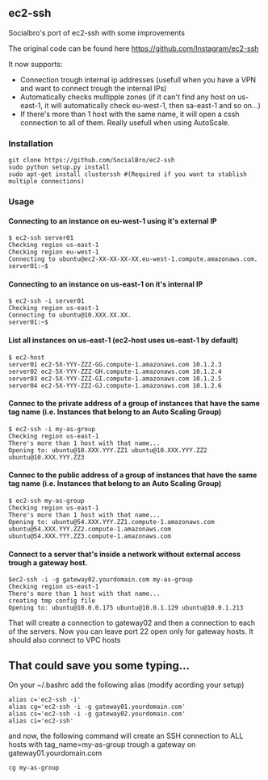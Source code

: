 ## ec2-ssh

Socialbro's port of ec2-ssh with some improvements

The original code can be found here https://github.com/Instagram/ec2-ssh

It now supports:
 - Connection trough internal ip addresses (usefull when you have a VPN and want to connect trough the internal IPs)
 - Automatically checks multipple zones (if it can't find any host on us-east-1, it will automatically check eu-west-1, then sa-east-1 and so on...)
 - If there's more than 1 host with the same name, it will open a cssh connection to all of them. Really usefull when using AutoScale.

### Installation

```
git clone https://github.com/SocialBro/ec2-ssh
sudo python setup.py install
sudo apt-get install clusterssh #(Required if you want to stablish multiple connections)

```

### Usage

#### Connecting to an instance on eu-west-1 using it's external IP
```
$ ec2-ssh server01
Checking region us-east-1
Checking region eu-west-1
Connecting to ubuntu@ec2-XX-XX-XX-XX.eu-west-1.compute.amazonaws.com.
server01:~$ 
```

#### Connecting to an instance on us-east-1 on it's internal IP
```
$ ec2-ssh -i server01
Checking region us-east-1
Connecting to ubuntu@10.XXX.XX.XX.
server01:~$ 
```

#### List all instances on us-east-1 (ec2-host uses us-east-1 by default) 
```
$ ec2-host
server01 ec2-5X-YYY-ZZZ-GG.compute-1.amazonaws.com 10.1.2.3
server02 ec2-5X-YYY-ZZZ-GH.compute-1.amazonaws.com 10.1.2.4
server03 ec2-5X-YYY-ZZZ-GI.compute-1.amazonaws.com 10.1.2.5
server04 ec2-5X-YYY-ZZZ-GJ.compute-1.amazonaws.com 10.1.2.6
```
#### Connec to the private address of a group of instances that have the same tag name (i.e. Instances that belong to an Auto Scaling Group)
```
$ ec2-ssh -i my-as-group
Checking region us-east-1
There's more than 1 host with that name...
Opening to: ubuntu@10.XXX.YYY.ZZ1 ubuntu@10.XXX.YYY.ZZ2 ubuntu@10.XXX.YYY.ZZ3
```



#### Connec to the public address of a group of instances that have the same tag name (i.e. Instances that belong to an Auto Scaling Group)
```
$ ec2-ssh my-as-group
Checking region us-east-1
There's more than 1 host with that name...
Opening to: ubuntu@54.XXX.YYY.ZZ1.compute-1.amazonaws.com ubuntu@54.XXX.YYY.ZZ2.compute-1.amazonaws.com ubuntu@54.XXX.YYY.ZZ3.compute-1.amazonaws.com
```

#### Connect to a server that's inside a network without external access trough a gateway host.
```
$ec2-ssh -i -g gateway02.yourdomain.com my-as-group
Checking region us-east-1
There's more than 1 host with that name...
creating tmp config file
Opening to: ubuntu@10.0.0.175 ubuntu@10.0.1.129 ubuntu@10.0.1.213
```
That will create a connection to gateway02 and then a connection to each of the servers. Now you can leave port 22 open only for gateway hosts. It should also connect to VPC hosts



## That could save you some typing...
On your ~/.bashrc add the following alias (modify acording your setup)
```
alias c='ec2-ssh -i'
alias cg='ec2-ssh -i -g gateway01.yourdomain.com'
alias cs='ec2-ssh -i -g gateway02.yourdomain.com'
alias ci='ec2-ssh'
```
and now, the following command will create an SSH connection to ALL hosts with tag_name=my-as-group trough a gateway on gateway01.yourdomain.com
```
cg my-as-group
```
